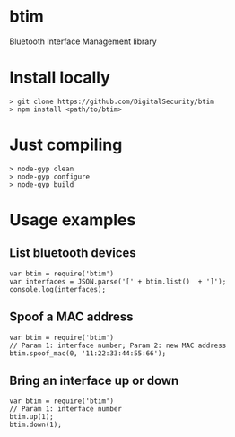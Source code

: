 # btim
Bluetooth Interface Management library

Install locally
===============

```
> git clone https://github.com/DigitalSecurity/btim
> npm install <path/to/btim>
```


Just compiling
==============

```
> node-gyp clean
> node-gyp configure
> node-gyp build
```

Usage examples
==============

List bluetooth devices
----------------------

```
var btim = require('btim')
var interfaces = JSON.parse('[' + btim.list()  + ']');
console.log(interfaces);
```

Spoof a MAC address
-------------------

```
var btim = require('btim')
// Param 1: interface number; Param 2: new MAC address
btim.spoof_mac(0, '11:22:33:44:55:66');
```

Bring an interface up or down
----------------------------

```
var btim = require('btim')
// Param 1: interface number
btim.up(1);
btim.down(1);
```
